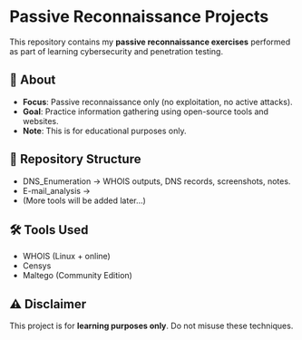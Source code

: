 # Passive Reconnaissance Projects
This repository contains my **passive reconnaissance exercises** performed as part of learning cybersecurity and penetration testing.
## 📌 About
- **Focus**: Passive reconnaissance only (no exploitation, no active attacks).  
- **Goal**: Practice information gathering using open-source tools and websites.  
- **Note**: This is for educational purposes only.  
## 📂 Repository Structure
- DNS_Enumeration -> WHOIS outputs, DNS records, screenshots, notes.
- E-mail_analysis -> 
-  (More tools will be added later...)
## 🛠 Tools Used
- WHOIS (Linux + online)  
- Censys  
- Maltego (Community Edition)  
## ⚠️ Disclaimer
This project is for **learning purposes only**. Do not misuse these techniques.
